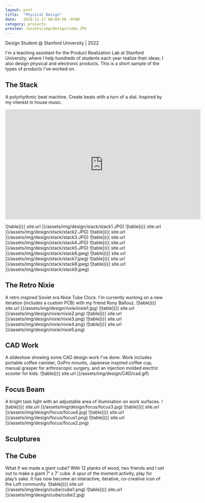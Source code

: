 ```yaml
---
layout: post
title:  "Physical Design"
date:   2019-11-27 00:09:50 -0700
category: projects
preview: /assets/img/design/cube.JPG
---
```


Design Student @ Stanford University | 2022

I'm a teaching assistant for the Product Realization Lab at Stanford University, where I help hundreds of students each year realize their ideas. I also design physical and electronic products. This is a short sample of the types of products I've worked on.

## The Stack
A polyrhythmic beat machine. Create beats with a turn of a dial. Inspired by my interest in house music.
<iframe width="620" height="348.75" src="https://www.youtube.com/embed/pO1b80tla-w" title="YouTube video player" frameborder="0" allow="accelerometer; autoplay; clipboard-write; encrypted-media; gyroscope; picture-in-picture" allowfullscreen> </iframe>

![table]({{ site.url }}/assets/img/design/stack/stack1.JPG)
![table]({{ site.url }}/assets/img/design/stack/stack2.JPG)
![table]({{ site.url }}/assets/img/design/stack/stack3.JPG)
![table]({{ site.url }}/assets/img/design/stack/stack4.JPG)
![table]({{ site.url }}/assets/img/design/stack/stack5.JPG)
![table]({{ site.url }}/assets/img/design/stack/stack6.jpeg)
![table]({{ site.url }}/assets/img/design/stack/stack7.jpeg)
![table]({{ site.url }}/assets/img/design/stack/stack8.jpeg)
![table]({{ site.url }}/assets/img/design/stack/stack9.jpeg)

## The Retro Nixie
A retro inspired Soviet era Nixie Tube Clock. I'm currently working on a new iteration (includes a custom PCB) with my friend Rony Ballouz.
![table]({{ site.url }}/assets/img/design/nixie/nixie1.jpg)
![table]({{ site.url }}/assets/img/design/nixie/nixie2.png)
![table]({{ site.url }}/assets/img/design/nixie/nixie3.png)
![table]({{ site.url }}/assets/img/design/nixie/nixie4.png)
![table]({{ site.url }}/assets/img/design/nixie/nixie5.png)

## CAD Work
A slideshow showing some CAD design work I've done. Work includes portable coffee canister, GoPro mounts, Japanese inspired coffee cup, manual grasper for arthroscopic surgery, and an injection molded electric scooter for kids.
![table]({{ site.url }}/assets/img/design/CAD/cad.gif)

## Focus Beam
A bright task light with an adjustable area of illumination on work surfaces.
![table]({{ site.url }}/assets/img/design/focus/focus3.jpg)
![table]({{ site.url }}/assets/img/design/focus/focus4.jpg)
![table]({{ site.url }}/assets/img/design/focus/focus1.png)
![table]({{ site.url }}/assets/img/design/focus/focus2.png)

## Sculptures

## The Cube
What if we made a giant cube? With 12 planks of wood, two friends and I set out to make a giant 7’ x 7’ cube. A spur of the moment activity, play for play’s sake. It has now become an interactive, iterative, co-creative icon of the Loft community.
![table]({{ site.url }}/assets/img/design/cube/cube1.png)
![table]({{ site.url }}/assets/img/design/cube/cube2.jpg)
